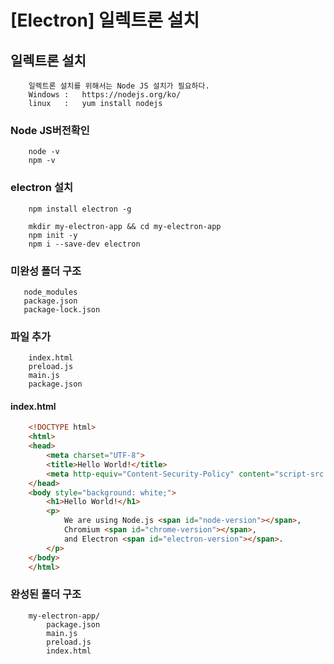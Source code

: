 # [Electron] 일렉트론 설치

##  일렉트론 설치
```
    일렉트론 설치를 위해서는 Node JS 설치가 필요하다.
    Windows :   https://nodejs.org/ko/
    linux   :   yum install nodejs
```

### Node JS버전확인
```
    node -v
    npm -v
```

### electron 설치
```
    npm install electron -g

    mkdir my-electron-app && cd my-electron-app
    npm init -y
    npm i --save-dev electron    
```

### 미완성 폴더 구조
```
   node_modules
   package.json
   package-lock.json 
```

### 파일 추가
```
    index.html
    preload.js
    main.js
    package.json
```

####    index.html
```html
    <!DOCTYPE html>
    <html>
    <head>
        <meta charset="UTF-8">
        <title>Hello World!</title>
        <meta http-equiv="Content-Security-Policy" content="script-src 'self' 'unsafe-inline';" />
    </head>
    <body style="background: white;">
        <h1>Hello World!</h1>
        <p>
            We are using Node.js <span id="node-version"></span>,
            Chromium <span id="chrome-version"></span>,
            and Electron <span id="electron-version"></span>.
        </p>
    </body>
    </html>
```

### 완성된 폴더 구조
```
    my-electron-app/
        package.json
        main.js
        preload.js
        index.html
```


